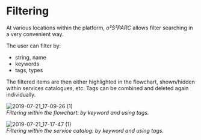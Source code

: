 # Filtering

At various locations within the platform, *o²S²PARC* allows filter searching in a very convenient way.

The user can filter by:

* string, name
* keywords
* tags, types

The filtered items are then either highlighted in the flowchart, shown/hidden within services catalogues, etc. Tags can be combined and deleted again individually.

![2019-07-21_17-09-26 (1)](https://user-images.githubusercontent.com/32800795/61593020-8db23f00-abda-11e9-86db-4646d5123f95.gif) <br/>
*Filtering within the flowchart: by keyword and using tags.*

![2019-07-21_17-17-47 (1)](https://user-images.githubusercontent.com/32800795/61593102-a3743400-abdb-11e9-84fe-46201ddd7c92.gif ':size=500%') <br/>
*Filtering within the service catalog: by keyword and using tags.*
